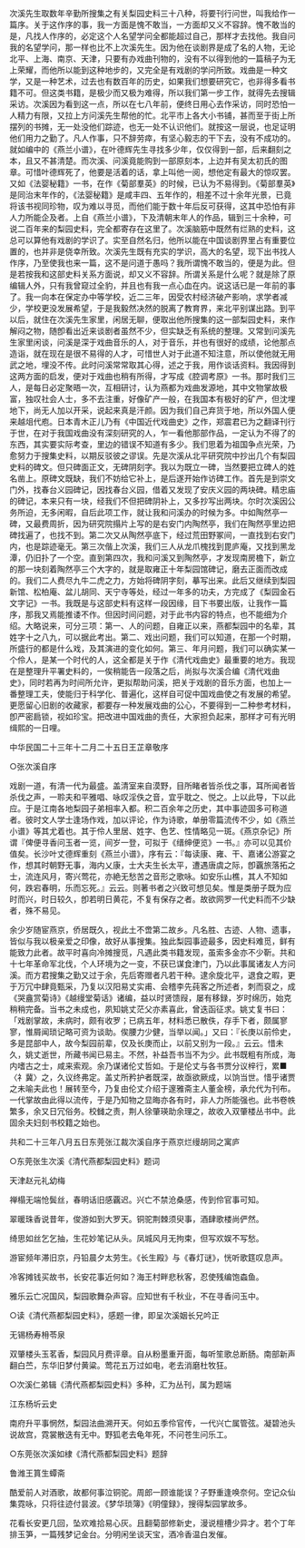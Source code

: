 <!-- { "loadSidebar": true } -->
次溪先生取数年辛勤所搜集之有关梨园史料三十八种，将要刊行问世，叫我给作一篇序。关于这作序的事，我一方面是愧不敢当，一方面却又义不容辞。愧不敢当的是，凡找人作序的，必定这个人名望学问全都能超过自己，那样才去找他。我自问我的名望学问，那一样也比不上次溪先生。因为他在谈剧界是成了名的人物，无论北平、上海、南京、天津，只要有办戏曲刊物的，没有不以得到他的一篇稿子为无上荣耀，而他所以能到这种地步的，又完全是有戏剧的学问所致。戏曲是一种文学，又是一种艺术，过去也有数百年的历史，如果我们想要研究它，也非得多看书籍不可。但这类书籍，是极少而又极为难得，所以我们第一步工作，就得先去搜辑采访。次溪因为看到这一点，所以在七八年前，便终日用心去作采访，同时恐怕一人精力有限，又拉上方问溪先生帮他的忙。北平市上各大小书铺，甚而至于街上所摆列的书摊，无一处没他们踪迹，也无一处不认识他们。就按这一层说，也足证明他们用力之勤了。凡人作事，只不辞劳瘁，有坚心毅志的干下去，没有不成功的。就如编中的《燕兰小谱》，在叶德辉先生寻找多少年，仅仅得到一部，后来翻刻之本，且又不甚清楚。而次溪、问溪竟能购到一部原刻本，上边并有吴太初氏的图章。可惜叶德辉死了，他要是活着的话，拿上叫他一阅，想他定有最大的惊叹罢。又如《法婴秘籍》一书，在作《菊部羣英》的时候，已认为不易得到。《菊部羣英》是同治末年作的，《法婴秘籍》是咸丰四、五年作的，相差不过十余年光景，已竟将该书视同珍物，叹为难以寻觅，而他们能于数十年后反可获得，这其中恐怕有非人力所能企及者。上自《燕兰小谱》，下及清朝末年人的作品，辑到三十余种，可说二百年来的梨园史料，完全都寄存在这里了。次溪脑筋中既然有烂熟的史料，这总可以算他有戏剧的学识了。实至自然名归，他所以能在中国谈剧界里占有重要位置的，也并非是侥幸所致。次溪先生既有充实的学识，高大的名望，现下出书找人作序，乃至使我也来一篇，这不是问道于愚吗？我所谓愧不敢当的，便是为此。但是若按我和这部史料关系方面说，却又义不容辞。所谓关系是什么呢？就是除了原编辑人外，只有我曾窥过全豹，并且也有我一点心血在内。说这话已是一年前的事了。我一向本在保定办中等学校，近二三年，因受农村经济破产影响，求学者减少，学校更没发展希望，于是我毅然决然的脱离了教育界，来北平别谋出路。到平以后，就住在次溪先生家里，闲居无聊，便取出他所搜集的这一部梨园史料，来作解闷之物，随卽看出近来谈剧者虽然不少，但实缺乏有系统的整理。又常到问溪先生家里闲谈，问溪是深于戏曲音乐的人，对于音乐，并也有很好的成绩，论他那点造诣，就在现在是很不易得的人才，可惜世人对于此道不知注意，所以使他就无用武之地，埋没不传。此时问溪常常取其心得，述之于我，用作谈话资料。我因得到这两方面的启发，便对于戏曲也稍有所得，才写成《腔调考原》一书。那时我们三人，是每日必定聚晤一次，互相研讨，认为燕都为戏曲发源地，其中文物掌故极富，独叹社会人士，多不去注重，好像矿产一般，在我国本有极好的矿产，但沈埋地下，尚无人加以开采，说起来真是汗颜。因为我们自己弃货于地，所以外国人便来越俎代庖。日本青木正儿乃有《中国近代戏曲史》之作，郑震君已为之翻译刊行于世，在对于我国戏曲没有深刻研究的人，乍一看他那部作品，一定认为不得了的东西，其实要实际考查，里边的错误不知道有多少。我们思着为祖国争点光荣，乃愈努力于搜集史料，以期反驳彼之谬误。先是次溪从北平研究院中抄出几个有梨园史料的碑文。但只碑面正文，无碑阴刻字。我以为既立一碑，当然要把立碑人的姓名凿上。原碑文既缺，我们不妨给它补上，是后遂开始作访碑工作。首先是到崇文门外，找春台义园碑记，因找春台义园，借着又发现了安庆义园的两块碑。精忠庙的碑记，本来只有一块，经我们不但把碑阴补上，又多抄写出两块。尔时次溪因公务所迫，无多闲暇，自后此项工作，就让我和问溪办的时候为多。中如陶然亭一碑，又最费周折，因为研究院搨片上写的是右安门内陶然亭，我们在陶然亭里边把碑找遍了，也找不到。第二次又从陶然亭底下，经过荒田野冢间，一直找到右安门内，也是踪迹毫无。第三次偕上次溪，我们三人从龙爪槐找到毘庐庵，又找到黑龙潭，仍旧扑了一个空。直到第四次，我和问溪又到陶然亭，才发现南房檐下，新立的那一块刻着陶然亭三个大字的，就是取雍正十年梨园馆碑记，磨去正面而改成的。我们二人费尽九牛二虎之力，方始将碑阴字刻，摹写出来。此后又继续到梨园新馆、松柏庵、盆儿胡同、天宁寺等处，经过一年多的功夫，方完成了《梨园金石文字记》一书。我既是与这部史料有这样一段因缘，目下书要出版，让我作一篇序，那我又焉能推诿不作。但因时间问题，对于此书内容的特点，也不能细为介绍。大略说来，可分三项：第一、人的问题，自雍正以来，燕都梨园中的名辈，其姓字十之八九，可以据此考出。第二、戏出问题，我们可以知道，在那一个时期，所盛行的都是什么戏，及其演进的变化如何。第三、年月问题，我们可以确实某一个伶人，是某一个时代的人，这全都是关于作《清代戏曲史》最重要的地方。我现在是整理升平署史料的，一俟稍能告一段落之后，尚拟与次溪合编《清代戏曲史》，同时若再为时间所允许，更拟帮助问溪，把关于戏剧的音乐方面，也加上一番整理工夫，使能归于科学化、普遍化，这样自可促中国戏曲使之有发展的希望。更愿留心旧剧的收藏家，都要存一种发展戏曲的公心，不要得到一二种参考材料，卽严密扃锁，视如珍宝。把改进中国戏曲的责任，大家担负起来，那样才可有光明缉熙的一日哩。

中华民国二十三年十二月二十五日王芷章敬序


○张次溪自序

戏剧一道，有清一代为最盛。盖清室来自漠野，目所睹者皆杀伐之事，耳所闻者皆杀伐之声，一聆夫和平雅唱、咏叹淫佚之音，宜乎耽之、悦之。上以此导，下以此应。于是江南各地梨园子弟相率入都。积二百余年之历史，其中事迹固多可称道者。彼时文人学士逢场作戏，加以评论，作为诗歌，单册零篇流传不少，如《燕兰小谱》等其尤着也。其于伶人里居、姓字、色艺、性情略见一斑。《燕京杂记》所谓『俾便寻香问玉者一览，间岁一登，可拟于《缙绅便览》一书。』亦可以见其价值矣。长沙叶丈德辉重刻《燕兰小谱》，序有云：『每读康、雍、干、嘉诸公游宴之作，想其时朝野无事，海内乂康，士大夫生长太平，遭遇唐虞之际，卽覊旅落拓之士，流连风月，寄兴莺花，亦絶无愁苦之音形之歌咏。如安乐山樵，其人不知如何，跌宕春明，乐而忘死。』云云。则著书者之兴致可想见矣。惟是类册子既为应时而兴，时日较久，卽若明日黄花，不复有保存之者。故欲网罗一代史料而不少缺者，殊不易见。

余少岁随宦燕京，侨居既久，视此土不啻第二故乡。凡名胜、古迹、人物、遗事，皆似与我以极亲爱之印像，故好从事搜集。独此梨园事迹最多，因史料难觅，鲜有能致力此者。故平时喜向冷摊搜觅，凡遇此类书籍发现，虽索多金亦不少靳。共和十七年革命军北伐，个人环境为之一变，不获已谋食津门，乃以此事属诸友人方问溪。而方君搜集之勤又过于余，先后寄赠者凡若干种。逮余旋北平，退食之暇，更于万冗中肆竟甄采，乃复以汉阳易丈实甫、会稽李先莼客之所述者，刺而裒之，成《哭盦赏菊诗》《越缦堂菊话》诸编，益以时贤馈叚，屡有移録，岁时绵历，始克稍稍完备。当书之未成也，夙知姚丈茫父亦素喜此，曾迭函征求。姚丈复书曰：「戏剧掌故，未病时，颇有收罗；已病五年，材料悉已散佚，存手下者，颇属寥寥，惟屑闻琐记略可资为谈助。俟腰力少健，当举以闻。」又曰：『长庚以前伶史，多是昆部中人，故今梨园前辈，仅及长庚而止，以前又别为一段。』云云。惜未久，姚丈逝世，所藏书闻已易主。不然，补益吾书当不为少。此书既粗有所成，海内嗜古之士，咸来索观。余乃谋诸伦丈哲如。于是伦丈与各书贾分议梓行，累■〈礻冀〉之，久议终弗定。盖丈所矜护者既深，故亟欲厥成，以饷当世。惜乎诸贾之未喻夫此也！展转至今，乃复由伦丈介绍于邃雅斋主人董金榜，承允代为刊布。一代掌故由此得以流传，于是乃知物之显晦亦各有时，非人力所能强也。此书卷帙繁多，余又日冗俗务。校雠之责，荆人徐肇瑛助余理之，故收入双肇楼丛书中。此固余夫妇刻书校籍之始也。

共和二十三年八月五日东莞张江裁次溪自序于燕京烂缦胡同之寓庐


○东莞张生次溪《清代燕都梨园史料》题词

天津赵元礼幼梅

禅榻无端怆鬓丝，春明话旧感覊迟。兴亡不禁沧桑感，传到伶官事可知。

翠暖珠香说昔年，俊游如到大罗天。铜驼荆棘须臾事，酒肆歌楼尚俨然。

绮思如丝乞乞抽，生花妙笔记从头。凤城风月无拘束，但写欢娱不写愁。

游宦频年滞旧京，丹铅晨夕太劳生。《长生殿》与《春灯谜》，恍听歌筳叹息声。

冷客摊钱买故书，长安花事近何如？海王村畔悲秋客，忍使残编饱螙鱼。

雅乐云亡况国风，梨园歌舞杂声容。应知世有千秋业，不在寻香问玉中。


○读《清代燕都梨园史料》，感题一律，即呈次溪姻长兄吟正

无锡杨寿枏苓泉

双肇楼头玉茗香，梨园风月费评章。自从粉墨重开面，每听笙歌总断肠。南部新声翻白苎，东华旧梦付黄粱。莺花五万过如电，老去消磨杜牧狂。


○次溪仁弟辑《清代燕都梨园史料》多种，汇为丛刊，属为题端

江东杨圻云史

南府升平事惘然，梨园法曲溯开天。何如五季伶官传，一代兴亡属管弦。凝碧池头说故宫，霓裳散迭有无中。野狐老去龟年死，不问苍生问乐工。


○东莞张次溪如棣《清代燕都梨园史料》题辞

鲁潍王篔生蟫斋

酷爱前人对酒歌，故都何事泣铜驼。周郎一顾谁能误？子野重逢唤奈何。空记众仙集霓咏，只将往迹付昙波。《梦华琐簿》《明僮録》，搜得梨园掌故多。

花看长安更几回，坠欢难拾易心灰。且翻菊部修新史，漫说檀槽少异才。若个丁年排玉笋，一篇残梦记金台。分明闲坐谈天宝，酒冷香温白发催。

